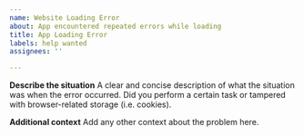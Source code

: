 ```yaml
---
name: Website Loading Error
about: App encountered repeated errors while loading
title: App Loading Error
labels: help wanted
assignees: ''

---
```


**Describe the situation**
A clear and concise description of what the situation was when the error occurred. Did you perform a certain task or tampered with browser-related storage (i.e. cookies).

**Additional context**
Add any other context about the problem here.
